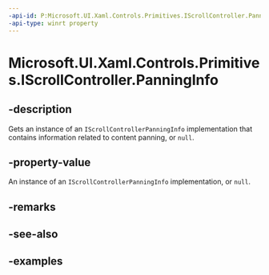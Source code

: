 ```yaml
---
-api-id: P:Microsoft.UI.Xaml.Controls.Primitives.IScrollController.PanningInfo
-api-type: winrt property
---
```


# Microsoft.UI.Xaml.Controls.Primitives.IScrollController.PanningInfo

<!--
public Microsoft.UI.Xaml.Controls.Primitives.IScrollControllerPanningInfo PanningInfo { get; }
-->


## -description

Gets an instance of an `IScrollControllerPanningInfo` implementation that contains information related to content panning, or `null`.

## -property-value

An instance of an `IScrollControllerPanningInfo` implementation, or `null`.

## -remarks

## -see-also

## -examples


